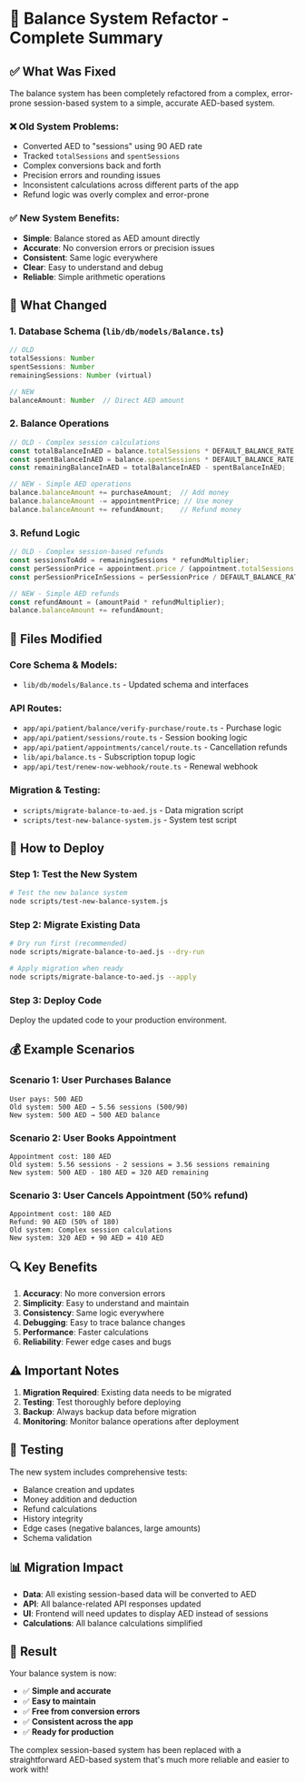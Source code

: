 # 🎯 Balance System Refactor - Complete Summary

## ✅ **What Was Fixed**

The balance system has been completely refactored from a complex, error-prone session-based system to a simple, accurate AED-based system.

### **❌ Old System Problems:**
- Converted AED to "sessions" using 90 AED rate
- Tracked `totalSessions` and `spentSessions` 
- Complex conversions back and forth
- Precision errors and rounding issues
- Inconsistent calculations across different parts of the app
- Refund logic was overly complex and error-prone

### **✅ New System Benefits:**
- **Simple**: Balance stored as AED amount directly
- **Accurate**: No conversion errors or precision issues
- **Consistent**: Same logic everywhere
- **Clear**: Easy to understand and debug
- **Reliable**: Simple arithmetic operations

## 🔄 **What Changed**

### **1. Database Schema (`lib/db/models/Balance.ts`)**
```typescript
// OLD
totalSessions: Number
spentSessions: Number
remainingSessions: Number (virtual)

// NEW
balanceAmount: Number  // Direct AED amount
```

### **2. Balance Operations**
```typescript
// OLD - Complex session calculations
const totalBalanceInAED = balance.totalSessions * DEFAULT_BALANCE_RATE;
const spentBalanceInAED = balance.spentSessions * DEFAULT_BALANCE_RATE;
const remainingBalanceInAED = totalBalanceInAED - spentBalanceInAED;

// NEW - Simple AED operations
balance.balanceAmount += purchaseAmount;  // Add money
balance.balanceAmount -= appointmentPrice; // Use money
balance.balanceAmount += refundAmount;    // Refund money
```

### **3. Refund Logic**
```typescript
// OLD - Complex session-based refunds
const sessionsToAdd = remainingSessions * refundMultiplier;
const perSessionPrice = appointment.price / (appointment.totalSessions || 1);
const perSessionPriceInSessions = perSessionPrice / DEFAULT_BALANCE_RATE;

// NEW - Simple AED refunds
const refundAmount = (amountPaid * refundMultiplier);
balance.balanceAmount += refundAmount;
```

## 📁 **Files Modified**

### **Core Schema & Models:**
- `lib/db/models/Balance.ts` - Updated schema and interfaces

### **API Routes:**
- `app/api/patient/balance/verify-purchase/route.ts` - Purchase logic
- `app/api/patient/sessions/route.ts` - Session booking logic
- `app/api/patient/appointments/cancel/route.ts` - Cancellation refunds
- `lib/api/balance.ts` - Subscription topup logic
- `app/api/test/renew-now-webhook/route.ts` - Renewal webhook

### **Migration & Testing:**
- `scripts/migrate-balance-to-aed.js` - Data migration script
- `scripts/test-new-balance-system.js` - System test script

## 🚀 **How to Deploy**

### **Step 1: Test the New System**
```bash
# Test the new balance system
node scripts/test-new-balance-system.js
```

### **Step 2: Migrate Existing Data**
```bash
# Dry run first (recommended)
node scripts/migrate-balance-to-aed.js --dry-run

# Apply migration when ready
node scripts/migrate-balance-to-aed.js --apply
```

### **Step 3: Deploy Code**
Deploy the updated code to your production environment.

## 💰 **Example Scenarios**

### **Scenario 1: User Purchases Balance**
```
User pays: 500 AED
Old system: 500 AED → 5.56 sessions (500/90)
New system: 500 AED → 500 AED balance
```

### **Scenario 2: User Books Appointment**
```
Appointment cost: 180 AED
Old system: 5.56 sessions - 2 sessions = 3.56 sessions remaining
New system: 500 AED - 180 AED = 320 AED remaining
```

### **Scenario 3: User Cancels Appointment (50% refund)**
```
Appointment cost: 180 AED
Refund: 90 AED (50% of 180)
Old system: Complex session calculations
New system: 320 AED + 90 AED = 410 AED
```

## 🔍 **Key Benefits**

1. **Accuracy**: No more conversion errors
2. **Simplicity**: Easy to understand and maintain
3. **Consistency**: Same logic everywhere
4. **Debugging**: Easy to trace balance changes
5. **Performance**: Faster calculations
6. **Reliability**: Fewer edge cases and bugs

## ⚠️ **Important Notes**

1. **Migration Required**: Existing data needs to be migrated
2. **Testing**: Test thoroughly before deploying
3. **Backup**: Always backup data before migration
4. **Monitoring**: Monitor balance operations after deployment

## 🧪 **Testing**

The new system includes comprehensive tests:
- Balance creation and updates
- Money addition and deduction
- Refund calculations
- History integrity
- Edge cases (negative balances, large amounts)
- Schema validation

## 📊 **Migration Impact**

- **Data**: All existing session-based data will be converted to AED
- **API**: All balance-related API responses updated
- **UI**: Frontend will need updates to display AED instead of sessions
- **Calculations**: All balance calculations simplified

## 🎉 **Result**

Your balance system is now:
- ✅ **Simple and accurate**
- ✅ **Easy to maintain**
- ✅ **Free from conversion errors**
- ✅ **Consistent across the app**
- ✅ **Ready for production**

The complex session-based system has been replaced with a straightforward AED-based system that's much more reliable and easier to work with!
